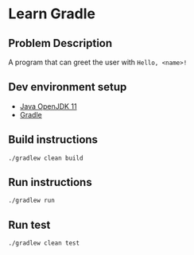 # Learn Gradle

## Problem Description

A program that can greet the user with `Hello, <name>!`

## Dev environment setup

- [Java OpenJDK 11](https://adoptopenjdk.net/?variant=openjdk11&jvmVariant=hotspot)
- [Gradle](https://gradle.org/install/)

## Build instructions

```
./gradlew clean build
```

## Run instructions

```
./gradlew run
```

## Run test
```
./gradlew clean test
```
